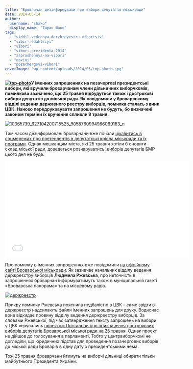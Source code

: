 ```yaml
---
title: "Броварчан дезінформували про вибори депутатів міськради"
date: 2014-05-14
author: 
  username: "shako"
  display_name: "Тарас Шако"
tags: 
  - "viddil-vedennya-derzhreyestru-vibortsiv"
  - "vibir-redaktsiyi"
  - "vibori"
  - "vibori-prezidenta-2014"
  - "zaproshennya-na-vibori"
  - "novini"
  - "pozachergovi-vibori"
coverImage: "wp-content/uploads/2014/05/top-photo.jpg"
---
```


**[![top-photo](https://mpz.brovary.org/wp-content/uploads/2014/05/top-photo.jpg)](https://mpz.brovary.org/wp-content/uploads/2014/05/top-photo.jpg)У іменних запрошеннях на позачергові президентські вибори, які вручили броварчанам члени дільничних виборчкомів, помилково зазначено, що 25 травня відбудуться також і дострокові вибори депутатів до міської ради. Як повідомили у броварському відділі ведення державного реєстру виборців, помилка сталась з вини ЦВК. Наново передруковувати запрошення не будуть, бо визначені законом терміни їх вручення спливли 9 травня.**

[![10365739_627104200715525_9058760994966069183_n](https://mpz.brovary.org/wp-content/uploads/2014/05/10365739_627104200715525_9058760994966069183_n.jpg)](https://mpz.brovary.org/wp-content/uploads/2014/05/10365739_627104200715525_9058760994966069183_n.jpg)

Тим часом дезінформовані броварчани вже почали [цікавитись в соцмережах про претендентів в депутатські крісла міськради та їх програми](https://www.facebook.com/groups/brovary/permalink/825481950815106/). Однак мешканцям міста, які 25 травня хотіли б оновити склад міської ради, доведеться розчаруватись: виборів депутатів БМР цього дня не буде.

<iframe src="//www.youtube.com/embed/Ei_gphbSRko" width="600" height="315" frameborder="0" allowfullscreen="allowfullscreen"></iframe>

Про помилку в іменних запрошеннях вже повідомили [на офіційному сайті Броварської міськради](https://www.brovary.kiev.ua/shanovn%D1%96-viborts%D1%96-m%D1%96sta-brovari-v%D1%96dd%D1%96l-vedennya-derzhavnogo-re%D1%94stru-viborts%D1%96v-%D1%96nformu%D1%94). Як зазначає начальник відділу ведення держреєстру виборців **Людмила Ржевська**, про неточність в запрошеннях броварчан інформуватимуть також в муніципальній газеті «Броварська панорама» та на місцевому радіо.

[![держреєстр](https://mpz.brovary.org/wp-content/uploads/2014/05/derzhreyestr.jpg)](https://mpz.brovary.org/wp-content/uploads/2014/05/derzhreyestr.jpg)

Прикру помилку Ржевська пояснила недбалістю в ЦВК – саме звідти в держреєстр надсилають файли іменних запрошень для друку. Водночас вона відкидає провину відділу ведення держреєстру виборців. За словами Ржевської, під час затвердження тексту запрошень на вибори у ЦВК керувались [проектом Постанови про призначення дострокових виборів депутатів Броварської міської ради на 25 травня](https://w1.c1.rada.gov.ua/pls/zweb2/webproc4_1?pf3511=50290#kom_processing_tab). Однак проект не дійшов до голосування в парламенті. Тобто у центрвиборчкомі не догледіли, що юридичних підстав для проведення позачергових виборів до міської ради Броварів в одну дату з президентськими нема.

Тож 25 травня броварчани йтимуть на виборчі дільниці обирати тільки майбутнього Президента України.
